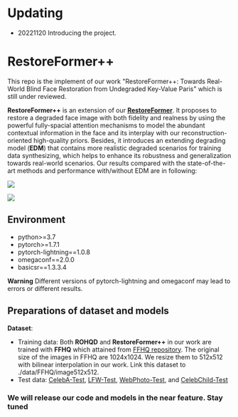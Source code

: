# Updating

- 20221120 Introducing the project.

# RestoreFormer++

This repo is the implement of our work "RestoreFormer++: Towards Real-World Blind Face Restoration from Undegraded Key-Value Paris" which is still under reviewed.

**RestoreFormer++** is an extension of our [**RestoreFormer**](https://openaccess.thecvf.com/content/CVPR2022/papers/Wang_RestoreFormer_High-Quality_Blind_Face_Restoration_From_Undegraded_Key-Value_Pairs_CVPR_2022_paper.pdf). It proposes to restore a degraded face image with both fidelity and realness by using the powerful fully-spacial attention mechanisms to model the abundant contextual information in the face and its interplay with our reconstruction-oriented high-quality priors. Besides, it introduces an extending degrading model (**EDM**) that contains more realistic degraded scenarios for training data synthesizing, which helps to enhance its robustness and generalization towards real-world scenarios. Our results compared with the state-of-the-art methods and performance with/without EDM are in following:

![](imags/fig1.png)

![](imags/fig2.png)

## Environment

- python>=3.7
- pytorch>=1.7.1
- pytorch-lightning==1.0.8
- omegaconf==2.0.0
- basicsr==1.3.3.4

**Warning** Different versions of pytorch-lightning and omegaconf may lead to errors or different results.

## Preparations of dataset and models

**Dataset**: 
- Training data: Both **ROHQD** and **RestoreFormer++** in our work are trained with **FFHQ** which attained from [FFHQ repository](https://github.com/NVlabs/ffhq-dataset). The original size of the images in FFHQ are 1024x1024. We resize them to 512x512 with bilinear interpolation in our work. Link this dataset to ./data/FFHQ/image512x512.
- <a id="testset">Test data</a>: [CelebA-Test](https://pan.baidu.com/s/1iUvBBFMkjgPcWrhZlZY2og?pwd=test), [LFW-Test](http://vis-www.cs.umass.edu/lfw/#views), [WebPhoto-Test](https://xinntao.github.io/projects/gfpgan), and [CelebChild-Test](https://xinntao.github.io/projects/gfpgan)

###  We will release our code and models in the near feature. Stay tuned
